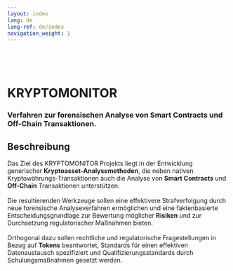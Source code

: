 ```yaml
---
layout: index
lang: de
lang-ref: de/index
navigation_weight: 1
---
```


<div class="home">
  <br>
  <br>
  <div class = "row">
    <div class = "col s12 m12 l12">
      <div class = "card-panel">
        <div class = "valign-wrapper">
          <div class = "col s12 m3 l3 center">
            <div>
              <img src="{{ site.url }}/img/KRYPTOMONITOR_LOGO_RGB.svg" alt="" class="circle responsive-img hoverable">
            </div>
            <div style = 'padding: 5px 0px'></div>
          </div>
          <div class = "col s12 m9 l9">
            <p>
              <h1>
                KRYPTOMONITOR
              </h1>
              <h3>
                Verfahren zur forensischen Analyse von Smart Contracts und Off-Chain Transaktionen.
              </h3>
            </p>
          </div>
        </div>
      </div>
    </div>
  </div>

  <div class = "row">
    <div class = "col s12 m12 l12">
      <div class = "card-panel">
        <h2>Beschreibung</h2>
        Das Ziel des KRYPTOMONITOR Projekts liegt in der Entwicklung generischer <b>Kryptoasset-Analysemethoden</b>, die neben nativen Kryptowährungs-Transaktionen auch die Analyse von <b>Smart Contracts</b> und <b>Off-Chain</b> Transaktionen unterstützen. 
        <br>
        <br>
        Die resultierenden Werkzeuge sollen eine effektivere Strafverfolgung durch neue forensische Analyseverfahren ermöglichen und eine faktenbasierte Entscheidungsgrundlage zur Bewertung möglicher <b>Risiken</b> und zur Durchsetzung regulatorischer Maßnahmen bieten. 
        <br>
        <br>
        Orthogonal dazu sollen rechtliche und regulatorische Fragestellungen in Bezug auf <b>Tokens</b> beantwortet, Standards für einen effektiven Datenaustausch spezifiziert und Qualifizierungsstandards durch Schulungsmaßnahmen gesetzt werden. 
      </div>
    </div>
  </div>

</div>

<script>
  particlesJS.load('particles-js', '{{ site.url }}/js/particles.json', function() {
     console.log('callback - particles.js config loaded');
  });

</script>

